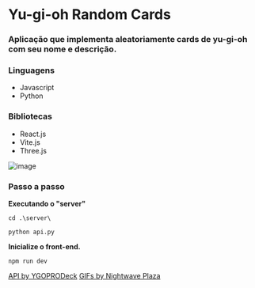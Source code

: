# Yu-gi-oh Random Cards

### Aplicação que implementa aleatoriamente cards de yu-gi-oh com seu nome e descrição.

### **Linguagens**
- Javascript
- Python

### **Bibliotecas**
- React.js
- Vite.js
- Three.js

![image](https://github.com/user-attachments/assets/4b5b25f2-5caa-4b71-ae05-4b9567eff096)

### Passo a passo
**Executando o "server"**

`cd .\server\ `

`python api.py`

**Inicialize o front-end.**

`npm run dev`



[API by YGOPRODeck](https://ygoprodeck.com/api-guide/) 
[GIFs by Nightwave Plaza](https://plaza.one/)
